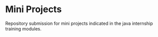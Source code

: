 # Mini Projects  
Repository submission for mini projects indicated in the java internship training modules.
